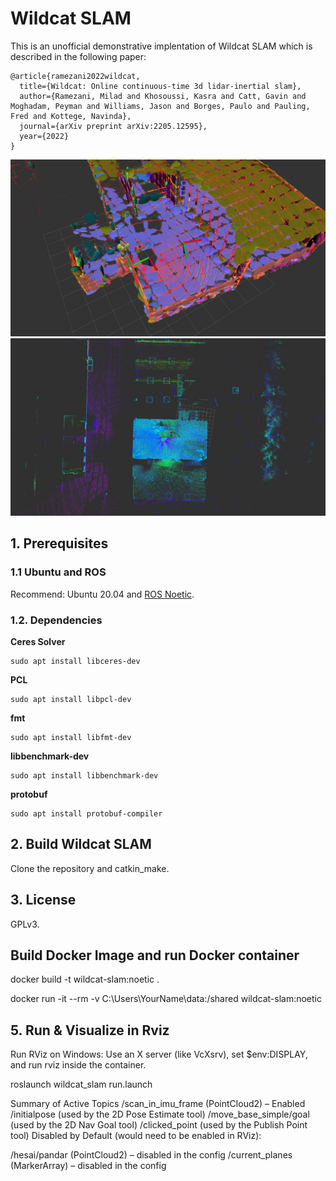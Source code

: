 # Wildcat SLAM

This is an unofficial demonstrative implentation of Wildcat SLAM which is described in the following paper:  
```
@article{ramezani2022wildcat,
  title={Wildcat: Online continuous-time 3d lidar-inertial slam},
  author={Ramezani, Milad and Khosoussi, Kasra and Catt, Gavin and Moghadam, Peyman and Williams, Jason and Borges, Paulo and Pauling, Fred and Kottege, Navinda},
  journal={arXiv preprint arXiv:2205.12595},
  year={2022}
}
```

![pic1](pics/surfels_in_sliding_window.jpg)
![pic2](pics/point_cloud_accumulated.jpg)

## 1. Prerequisites
### 1.1 **Ubuntu** and **ROS**
Recommend: Ubuntu 20.04 and [ROS Noetic](http://wiki.ros.org/ROS/Installation).

### 1.2. Dependencies
**Ceres Solver**
```shell
sudo apt install libceres-dev
```
**PCL**
```shell
sudo apt install libpcl-dev
```
**fmt**
```shell
sudo apt install libfmt-dev
```
**libbenchmark-dev**
```shell
sudo apt install libbenchmark-dev
```
**protobuf**
```shell
sudo apt install protobuf-compiler
```

## 2. Build Wildcat SLAM
Clone the repository and catkin_make.

## 3. License
GPLv3.

## Build Docker Image and run Docker container
docker build -t wildcat-slam:noetic .

docker run -it --rm -v C:\Users\YourName\data:/shared wildcat-slam:noetic

## 5. Run & Visualize in Rviz
Run RViz on Windows: Use an X server (like VcXsrv), set $env:DISPLAY, and run rviz inside the container.

roslaunch wildcat_slam run.launch

Summary of Active Topics
/scan_in_imu_frame (PointCloud2) – Enabled
/initialpose (used by the 2D Pose Estimate tool)
/move_base_simple/goal (used by the 2D Nav Goal tool)
/clicked_point (used by the Publish Point tool)
Disabled by Default (would need to be enabled in RViz):

/hesai/pandar (PointCloud2) – disabled in the config
/current_planes (MarkerArray) – disabled in the config